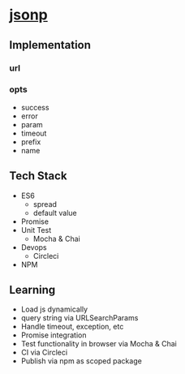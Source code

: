 # [jsonp](https://github.com/Seven-Y-Q-Guo/jsonp)

## Implementation

### url

### opts
- success
- error
- param
- timeout
- prefix
- name

## Tech Stack
- ES6
  - spread
  - default value
- Promise
- Unit Test
  - Mocha & Chai
- Devops
  - Circleci
- NPM

## Learning
- Load js dynamically
- query string via URLSearchParams
- Handle timeout, exception, etc
- Promise integration
- Test functionality in browser via Mocha & Chai
- CI via Circleci
- Publish via npm as scoped package
